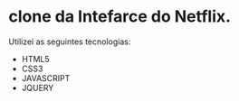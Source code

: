 # clone da Intefarce do Netflix.

Utilizei as seguintes tecnologias:

- HTML5
- CSS3
- JAVASCRIPT
- JQUERY
